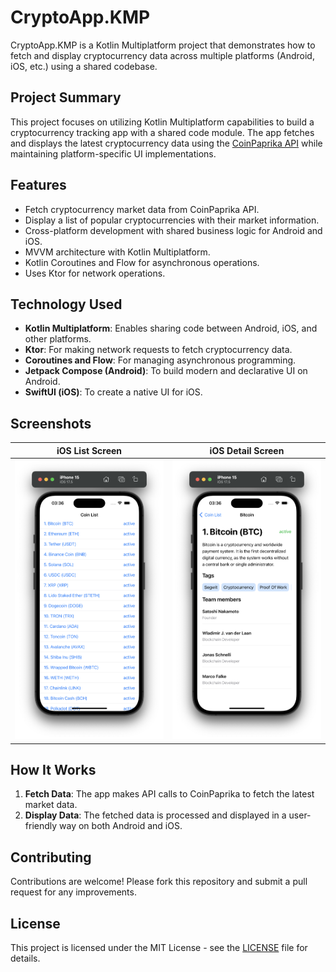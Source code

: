 
# CryptoApp.KMP

CryptoApp.KMP is a Kotlin Multiplatform project that demonstrates how to fetch and display cryptocurrency data across multiple platforms (Android, iOS, etc.) using a shared codebase.

## Project Summary

This project focuses on utilizing Kotlin Multiplatform capabilities to build a cryptocurrency tracking app with a shared code module. The app fetches and displays the latest cryptocurrency data using the [CoinPaprika API](https://api.coinpaprika.com/) while maintaining platform-specific UI implementations.

## Features

- Fetch cryptocurrency market data from CoinPaprika API.
- Display a list of popular cryptocurrencies with their market information.
- Cross-platform development with shared business logic for Android and iOS.
- MVVM architecture with Kotlin Multiplatform.
- Kotlin Coroutines and Flow for asynchronous operations.
- Uses Ktor for network operations.

## Technology Used

- **Kotlin Multiplatform**: Enables sharing code between Android, iOS, and other platforms.
- **Ktor**: For making network requests to fetch cryptocurrency data.
- **Coroutines and Flow**: For managing asynchronous programming.
- **Jetpack Compose (Android)**: To build modern and declarative UI on Android.
- **SwiftUI (iOS)**: To create a native UI for iOS.

## Screenshots

| iOS List Screen                          | iOS Detail Screen                             |
|------------------------------------------|-----------------------------------------------|
| ![iOS List Screen](docs/main-screen.png) | ![iOS Detail Screen](docs/details-screen.png) |

## How It Works

1. **Fetch Data**: The app makes API calls to CoinPaprika to fetch the latest market data.
2. **Display Data**: The fetched data is processed and displayed in a user-friendly way on both Android and iOS.

## Contributing

Contributions are welcome! Please fork this repository and submit a pull request for any improvements.

## License

This project is licensed under the MIT License - see the [LICENSE](LICENSE) file for details.
